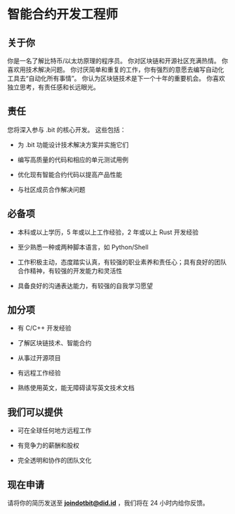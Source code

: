 # 智能合约开发工程师

## 关于你

你是一名了解比特币/以太坊原理的程序员。 你对区块链和开源社区充满热情。 你喜欢用技术解决问题。 你讨厌简单和重复的工作，你有强烈的意愿去编写自动化工具去“自动化所有事情”。 你认为区块链技术是下一个十年的重要机会。 你喜欢独立思考，有责任感和长远眼光。

## 责任

您将深入参与 .bit 的核心开发。 这些包括：

- 为 .bit 功能设计技术解决方案并实施它们

- 编写高质量的代码和相应的单元测试用例

- 优化现有智能合约代码以提高产品性能 

- 与社区成员合作解决问题

## 必备项

- 本科或以上学历，5 年或以上工作经验，2 年或以上 Rust 开发经验

- 至少熟悉一种或两种脚本语言，如 Python/Shell

- 工作积极主动，态度踏实认真，有较强的职业素养和责任心；具有良好的团队合作精神，有较强的开发能力和灵活性

- 具备良好的沟通表达能力，有较强的自我学习愿望


## 加分项

- 有 C/C++ 开发经验

- 了解区块链技术、智能合约

- 从事过开源项目

- 有远程工作经验

- 熟练使用英文，能无障碍读写英文技术文档

## 我们可以提供

- 可在全球任何地方远程工作

- 有竞争力的薪酬和股权

- 完全透明和协作的团队文化



## 现在申请

请将你的简历发送至 **joindotbit@did.id** ，我们将在 24 小时内给你反馈。
